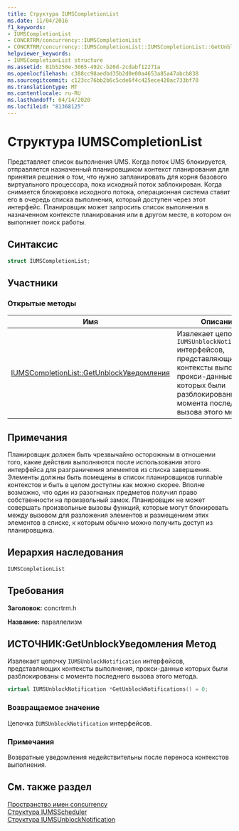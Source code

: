 ```yaml
---
title: Структура IUMSCompletionList
ms.date: 11/04/2016
f1_keywords:
- IUMSCompletionList
- CONCRTRM/concurrency::IUMSCompletionList
- CONCRTRM/concurrency::IUMSCompletionList::IUMSCompletionList::GetUnblockNotifications
helpviewer_keywords:
- IUMSCompletionList structure
ms.assetid: 81b5250e-3065-492c-b20d-2cdabf12271a
ms.openlocfilehash: c388cc98aedbd35b2d0e00a4653a85a47abcb838
ms.sourcegitcommit: c123cc76bb2b6c5cde6f4c425ece420ac733bf70
ms.translationtype: MT
ms.contentlocale: ru-RU
ms.lasthandoff: 04/14/2020
ms.locfileid: "81368125"
---
```

# <a name="iumscompletionlist-structure"></a>Структура IUMSCompletionList

Представляет список выполнения UMS. Когда поток UMS блокируется, отправляется назначенный планировщиком контекст планирования для принятия решения о том, что нужно запланировать для корня базового виртуального процессора, пока исходный поток заблокирован. Когда снимается блокировка исходного потока, операционная система ставит его в очередь списка выполнения, который доступен через этот интерфейс. Планировщик может запросить список выполнения в назначенном контексте планирования или в другом месте, в котором он выполняет поиск работы.

## <a name="syntax"></a>Синтаксис

```cpp
struct IUMSCompletionList;
```

## <a name="members"></a>Участники

### <a name="public-methods"></a>Открытые методы

|Имя|Описание|
|----------|-----------------|
|[IUMSCompletionList::GetUnblockУведомления](#getunblocknotifications)|Извлекает цепочку `IUMSUnblockNotification` интерфейсов, представляющих контексты выполнения, прокси-данные которых были разблокированы с момента последнего вызова этого метода.|

## <a name="remarks"></a>Примечания

Планировщик должен быть чрезвычайно осторожным в отношении того, какие действия выполняются после использования этого интерфейса для разграничения элементов из списка завершения. Элементы должны быть помещены в список планировщиков runnable контекстов и быть в целом доступны как можно скорее. Вполне возможно, что один из разогнаных предметов получил право собственности на произвольный замок. Планировщик не может совершать произвольные вызовы функций, которые могут блокировать между вызовом для разложения элементов и размещением этих элементов в списке, к которым обычно можно получить доступ из планировщика.

## <a name="inheritance-hierarchy"></a>Иерархия наследования

`IUMSCompletionList`

## <a name="requirements"></a>Требования

**Заголовок:** concrtrm.h

**Название:** параллелизм

## <a name="iumscompletionlistgetunblocknotifications-method"></a><a name="getunblocknotifications"></a>ИСТОЧНИК:GetUnblockУведомления Метод

Извлекает цепочку `IUMSUnblockNotification` интерфейсов, представляющих контексты выполнения, прокси-данные которых были разблокированы с момента последнего вызова этого метода.

```cpp
virtual IUMSUnblockNotification *GetUnblockNotifications() = 0;
```

### <a name="return-value"></a>Возвращаемое значение

Цепочка `IUMSUnblockNotification` интерфейсов.

### <a name="remarks"></a>Примечания

Возвратные уведомления недействительны после переноса контекстов выполнения.

## <a name="see-also"></a>См. также раздел

[Пространство имен concurrency](concurrency-namespace.md)<br/>
[Структура IUMSScheduler](iumsscheduler-structure.md)<br/>
[Структура IUMSUnblockNotification](iumsunblocknotification-structure.md)

